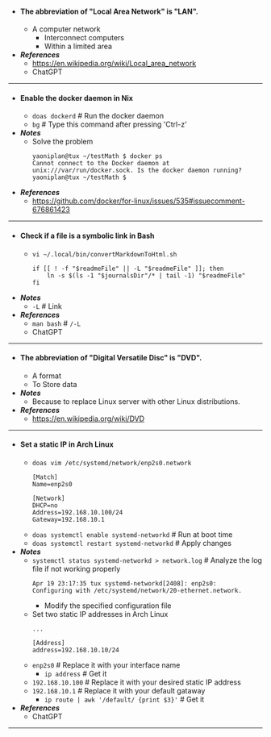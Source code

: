 - #### The abbreviation of "Local Area Network" is "LAN".
    - A computer network
        - Interconnect computers
        - Within a limited area
- ***References***
    - https://en.wikipedia.org/wiki/Local_area_network
    - ChatGPT
- ---
- #### Enable the docker daemon in Nix
    - `doas dockerd` # Run the docker daemon
    - `bg` # Type this command after pressing 'Ctrl-z'
- ***Notes***
    - Solve the problem
      ```
      yaoniplan@tux ~/testMath $ docker ps
      Cannot connect to the Docker daemon at unix:///var/run/docker.sock. Is the docker daemon running?
      yaoniplan@tux ~/testMath $
      ```
- ***References***
    - https://github.com/docker/for-linux/issues/535#issuecomment-676861423
- ---
- #### Check if a file is a symbolic link in Bash
    - `vi ~/.local/bin/convertMarkdownToHtml.sh`
      ```
      if [[ ! -f "$readmeFile" || -L "$readmeFile" ]]; then
          ln -s $(ls -1 "$journalsDir"/* | tail -1) "$readmeFile"
      fi
      ```
- ***Notes***
    - `-L` # Link
- ***References***
    - `man bash` # `/-L`
    - ChatGPT
- ---
- #### The abbreviation of "Digital Versatile Disc" is "DVD".
    - A format
    - To Store data
- ***Notes***
    - Because to replace Linux server with other Linux distributions.
- ***References***
    - https://en.wikipedia.org/wiki/DVD
- ---
- #### Set a static IP in Arch Linux
    - `doas vim /etc/systemd/network/enp2s0.network`
      ```
      [Match]
      Name=enp2s0

      [Network]
      DHCP=no
      Address=192.168.10.100/24
      Gateway=192.168.10.1
      ```
    - `doas systemctl enable systemd-networkd` # Run at boot time
    - `doas systemctl restart systemd-networkd` # Apply changes
- ***Notes***
    - `systemctl status systemd-networkd > network.log` # Analyze the log file if not working properly
      ```
      Apr 19 23:17:35 tux systemd-networkd[2408]: enp2s0:
      Configuring with /etc/systemd/network/20-ethernet.network.
      ```
        - Modify the specified configuration file
    - Set two static IP addresses in Arch Linux
      ```
      ...
      
      [Address]
      address=192.168.10.10/24
      ```
    - `enp2s0` # Replace it with your interface name
        - `ip address` # Get it
    - `192.168.10.100` # Replace it with your desired static IP address
    - `192.168.10.1` # Replace it with your default gataway
        - `ip route | awk '/default/ {print $3}'` # Get it
- ***References***
    - ChatGPT
- ---
